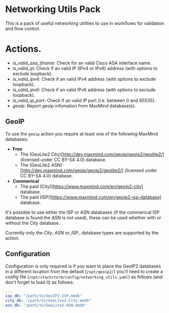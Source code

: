 # Networking Utils Pack

This is a pack of useful networking utilities to use in workflows for
validation and flow control.

# Actions.

- *is_valid_asa_ifname*: Check for an valid Cisco ASA interface name.
- *is_valid_ip*: Check if an valid IP (IPv4 or IPv6) address (with options to exclude loopback).
- *is_valid_ipv4*: Check if an valid IPv4 address (with options to exclude loopback).
- *is_valid_ipv6*: Check if an valid IPv6 address (with options to exclude loopback).
- *is_valid_ip_port*: Check if an valid IP port (i.e. between 0 and 65535).
- *geoip*: Report geoip infomation from MaxMind database(s).

## GeoIP

To use the `geoip` action you require at least one of the following
MaxMind databases:

- **Free**
  - The (GeoLite2 City)[http://dev.maxmind.com/geoip/geoip2/geolite2/] (licensed under CC BY-SA 4.0) database.
  - The (GeoLite2 ASN)[http://dev.maxmind.com/geoip/geoip2/geolite2/] (licensed under CC BY-SA 4.0) database.
- **Commerical**
  - The paid (City)[https://www.maxmind.com/en/geoip2-city] database.
  - The paid (ISP)[https://www.maxmind.com/en/geoip2-isp-database] database.

It's possible to use either the ISP or ASN databases (if the
commerical ISP database is found the ASN is not used), these can be
used whether with or without the City database.

Currently only the _City_, _ASN_ or_ISP_ database types are supported
by the action.

## Configuration

Configuration is only required is if you want to place the GeoIP2
databases in a different location from the default (`/opt/geoip2/`)
you'll need to create a config file
(`/opt/stackstorm/config/networking_utils.yaml`) as follows (and don't
forget to load it) as follows:

```yaml
---
isp_db: "/path/to/GeoIP2-ISP.mmdb"
city_db: "/path/to/GeoLite2-City.mmdb"
asn_db: "/path/to/GeoLite2-ASN.mmdb"
```
